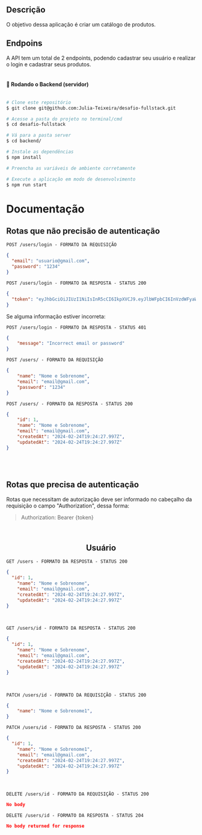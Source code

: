 ## Descrição

O objetivo dessa aplicação é criar um catálogo de produtos.

## Endpoins

A API tem um total de 2 endpoints, podendo cadastrar seu usuário e realizar o login e cadastrar seus produtos.<br><br>

#### 🎲 Rodando o Backend (servidor)

```bash

# Clone este repositório
$ git clone git@github.com:Julia-Teixeira/desafio-fullstack.git

# Acesse a pasta do projeto no terminal/cmd
$ cd desafio-fullstack

# Vá para a pasta server
$ cd backend/

# Instale as dependências
$ npm install

# Preencha as variáveis de ambiente corretamente

# Execute a aplicação em modo de desenvolvimento
$ npm run start


```

# Documentação

## Rotas que não precisão de autenticação

`POST /users/login - FORMATO DA REQUISIÇÃO`
```json
{
  "email": "usuario@gmail.com",
  "password": "1234"
}
```

`POST /users/login - FORMATO DA RESPOSTA - STATUS 200`
```json
{
  "token": "eyJhbGciOiJIUzI1NiIsInR5cCI6IkpXVCJ9.eyJlbWFpbCI6InVzdWFyaW9AZ21haWwuY29tIiwiaWF0IjoxNjg0OTc3NDE0LCJleHAiOjE2ODQ5ODEwMTQsInN1YiI6ImEwYWEzMDBlLTBiNDEtNDM5NS1hY2M4LTkxY2Q5YjMyODIyMiJ9.Pk2EVvTirr6IFfPLgDdS4OoD440GnCbS3hKvBQ1Eew8"
}
```
Se alguma informação estiver incorreta:<br>

`POST /users/login - FORMATO DA RESPOSTA - STATUS 401`
```json
{
	"message": "Incorrect email or password"
}
```

`POST /users/ - FORMATO DA REQUISIÇÃO`
```json
{
	"name": "Nome e Sobrenome",
	"email": "email@gmail.com",
	"password": "1234"
}
```
`POST /users/ - FORMATO DA RESPOSTA - STATUS 200`
```json
{
	"id": 1,
	"name": "Nome e Sobrenome",
	"email": "email@gmail.com",
	"createdAt": "2024-02-24T19:24:27.997Z",
	"updatedAt": "2024-02-24T19:24:27.997Z"
}
```
<br> <br>

## Rotas que precisa de autenticação

Rotas que necessitam de autorização deve ser informado no cabeçalho da requisição o campo "Authorization", dessa forma:

<blockquote>
Authorization: Bearer {token}
</blockquote>
<br>

<h2 align="center"> Usuário</h2>

`GET /users - FORMATO DA RESPOSTA - STATUS 200`
 
```json
{
  "id": 1,
	"name": "Nome e Sobrenome",
	"email": "email@gmail.com",
	"createdAt": "2024-02-24T19:24:27.997Z",
	"updatedAt": "2024-02-24T19:24:27.997Z"
}
```
<br />

`GET /users/id - FORMATO DA RESPOSTA - STATUS 200`
```json
{
  "id": 1,
	"name": "Nome e Sobrenome",
	"email": "email@gmail.com",
	"createdAt": "2024-02-24T19:24:27.997Z",
	"updatedAt": "2024-02-24T19:24:27.997Z"
}
```
<br />

`PATCH /users/id - FORMATO DA REQUISIÇÃO - STATUS 200`
```json
{
	"name": "Nome e Sobrenome1",
}
```
`PATCH /users/id - FORMATO DA RESPOSTA - STATUS 200`
```json
{
  "id": 1,
	"name": "Nome e Sobrenome1",
	"email": "email@gmail.com",
	"createdAt": "2024-02-24T19:24:27.997Z",
	"updatedAt": "2024-02-24T19:24:27.997Z"
}
```
<br />

`DELETE /users/id - FORMATO DA REQUISIÇÃO - STATUS 200`
```json
No body
```

`DELETE /users/id - FORMATO DA RESPOSTA - STATUS 204`
```json
No body returned for response
```

